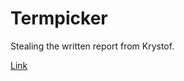 # Termpicker

Stealing the written report from Krystof.

[Link](https://github.com/georgeus19/MastersThesis/blob/main/docs/papers/term-picker.md)